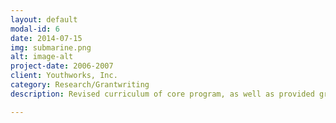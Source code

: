 ```yaml
---
layout: default
modal-id: 6
date: 2014-07-15
img: submarine.png
alt: image-alt
project-date: 2006-2007
client: Youthworks, Inc.
category: Research/Grantwriting
description: Revised curriculum of core program, as well as provided grantwriting for two separate initiatives that secured $130,000 in state funding and $197,201 in City of Pittsburgh funding, respectively.

---
```

